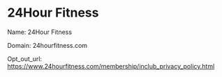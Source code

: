 # 24Hour Fitness

Name: 24Hour Fitness

Domain: 24hourfitness.com

Opt_out_url: https://www.24hourfitness.com/membership/inclub_privacy_policy.html
